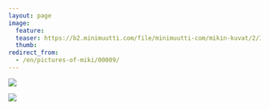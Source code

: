 ```yaml
---
layout: page
image:
  feature:
  teaser: https://b2.minimuutti.com/file/minimuutti-com/mikin-kuvat/2/IMG08275-245px.jpg
  thumb:
redirect_from:
  - /en/pictures-of-miki/00009/
---
```


[![](https://b2.minimuutti.com/file/minimuutti-com/mikin-kuvat/2/IMG08275-800px.jpg)](https://dl.dropboxusercontent.com/sh/ea1wtnz7z734o12/AABuwQgkXagzsXz1S8dnmzSIa/mikin-kuvat/2/IMG08275.jpg)

[![](https://b2.minimuutti.com/file/minimuutti-com/mikin-kuvat/2/IMG08280-800px.jpg)](https://dl.dropboxusercontent.com/sh/ea1wtnz7z734o12/AACr2oPsahyEjymV1UYhQoVma/mikin-kuvat/2/IMG08280.jpg)
